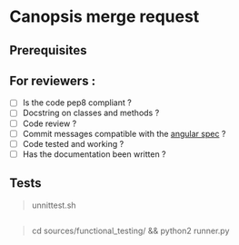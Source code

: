 # Canopsis merge request

<message>

## Prerequisites

<message>

## For reviewers :

- [ ] Is the code pep8 compliant ?
- [ ] Docstring on classes and methods ?
- [ ] Code review ?
- [ ] Commit messages compatible with the [angular spec](https://github.com/angular/angular/blob/master/CONTRIBUTING.md#commit) ?
- [ ] Code tested and working ?
- [ ] Has the documentation been written ?

## Tests

> unnittest.sh

```
```

> cd sources/functional_testing/ && python2 runner.py

```
```
